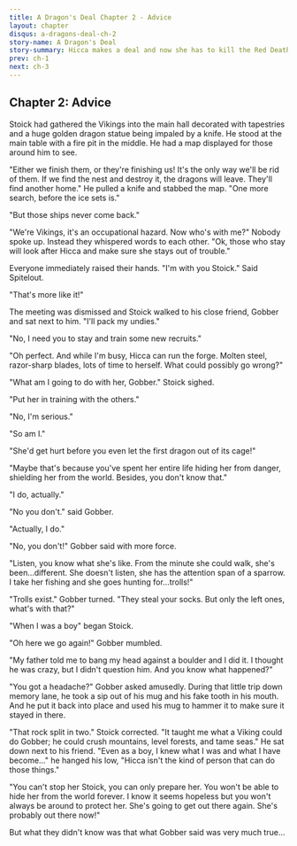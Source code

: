 ```yaml
---
title: A Dragon's Deal Chapter 2 - Advice
layout: chapter
disqus: a-dragons-deal-ch-2
story-name: A Dragon's Deal
story-summary: Hicca makes a deal and now she has to kill the Red Death or she will turn into a dragon. X-Jinxa-X's A Dragons Deal. Thx X-Jinxa-X for giving me this story. Female Hiccup.
prev: ch-1
next: ch-3
---
```

## Chapter 2: Advice ##

Stoick had gathered the Vikings into the main hall decorated with tapestries and a huge golden dragon statue being impaled by a knife. He stood at the main table with a fire pit in the middle. He had a map displayed for those around him to see.

"Either we finish them, or they're finishing us! It's the only way we'll be rid of them. If we find the nest and destroy it, the dragons will leave. They'll find another home." He pulled a knife and stabbed the map. "One more search, before the ice sets is."

"But those ships never come back."

"We're Vikings, it's an occupational hazard. Now who's with me?" Nobody spoke up. Instead they whispered words to each other. "Ok, those who stay will look after Hicca and make sure she stays out of trouble."

Everyone immediately raised their hands. "I'm with you Stoick." Said Spitelout.

"That's more like it!"

The meeting was dismissed and Stoick walked to his close friend, Gobber and sat next to him. "I'll pack my undies."

"No, I need you to stay and train some new recruits."

"Oh perfect. And while I'm busy, Hicca can run the forge. Molten steel, razor-sharp blades, lots of time to herself. What could possibly go wrong?"

"What am I going to do with her, Gobber." Stoick sighed.

"Put her in training with the others."

"No, I'm serious."

"So am I."

"She'd get hurt before you even let the first dragon out of its cage!"

"Maybe that's because you've spent her entire life hiding her from danger, shielding her from the world. Besides, you don't know that."

"I do, actually."

"No you don't." said Gobber.

"Actually, I do."

"No, you don't!" Gobber said with more force.

"Listen, you know what she's like. From the minute she could walk, she's been…different. She doesn't listen, she has the attention span of a sparrow. I take her fishing and she goes hunting for…trolls!"

"Trolls exist." Gobber turned. "They steal your socks. But only the left ones, what's with that?"

"When I was a boy" began Stoick.

"Oh here we go again!" Gobber mumbled.

"My father told me to bang my head against a boulder and I did it. I thought he was crazy, but I didn't question him. And you know what happened?"

"You got a headache?" Gobber asked amusedly. During that little trip down memory lane, he took a sip out of his mug and his fake tooth in his mouth. And he put it back into place and used his mug to hammer it to make sure it stayed in there.

"That rock split in two." Stoick corrected. "It taught me what a Viking could do Gobber; he could crush mountains, level forests, and tame seas." He sat down next to his friend. "Even as a boy, I knew what I was and what I have become…" he hanged his low, "Hicca isn't the kind of person that can do those things."

"You can't stop her Stoick, you can only prepare her. You won't be able to hide her from the world forever. I know it seems hopeless but you won't always be around to protect her. She's going to get out there again. She's probably out there now!"

But what they didn't know was that what Gobber said was very much true...
